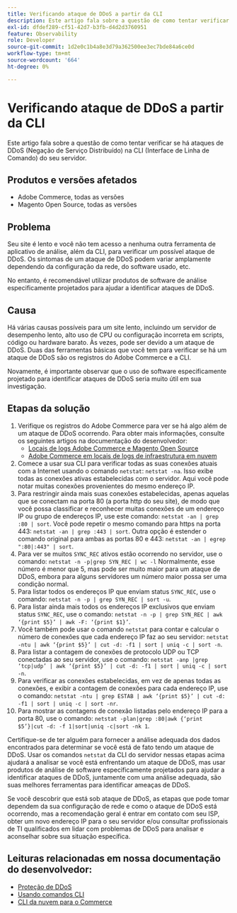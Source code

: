 ```yaml
---
title: Verificando ataque de DDoS a partir da CLI
description: Este artigo fala sobre a questão de como tentar verificar se há ataques de DDoS (Negação de Serviço Distribuído) na CLI (Interface de Linha de Comando) do seu servidor.
exl-id: dfdef289-cf51-42d7-b3fb-d4d2d3760951
feature: Observability
role: Developer
source-git-commit: 1d2e0c1b4a8e3d79a362500ee3ec7bde84a6ce0d
workflow-type: tm+mt
source-wordcount: '664'
ht-degree: 0%

---
```


# Verificando ataque de DDoS a partir da CLI

Este artigo fala sobre a questão de como tentar verificar se há ataques de DDoS (Negação de Serviço Distribuído) na CLI (Interface de Linha de Comando) do seu servidor.

## Produtos e versões afetados

* Adobe Commerce, todas as versões
* Magento Open Source, todas as versões

## Problema

Seu site é lento e você não tem acesso a nenhuma outra ferramenta de aplicativo de análise, além da CLI, para verificar um possível ataque de DDoS. Os sintomas de um ataque de DDoS podem variar amplamente dependendo da configuração da rede, do software usado, etc.

No entanto, é recomendável utilizar produtos de software de análise especificamente projetados para ajudar a identificar ataques de DDoS.

## Causa

Há várias causas possíveis para um site lento, incluindo um servidor de desempenho lento, alto uso de CPU ou configuração incorreta em scripts, código ou hardware barato. Às vezes, pode ser devido a um ataque de DDoS. Duas das ferramentas básicas que você tem para verificar se há um ataque de DDoS são os registros do Adobe Commerce e a CLI.

Novamente, é importante observar que o uso de software especificamente projetado para identificar ataques de DDoS seria muito útil em sua investigação.

## Etapas da solução

1. Verifique os registros do Adobe Commerce para ver se há algo além de um ataque de DDoS ocorrendo. Para obter mais informações, consulte os seguintes artigos na documentação do desenvolvedor:
   * [Locais de logs Adobe Commerce e Magento Open Source](https://devdocs.magento.com/guides/v2.3/config-guide/cli/logging.html)
   * [Adobe Commerce em locais de logs de infraestrutura em nuvem](https://devdocs.magento.com/guides/v2.3/cloud/trouble/environments-logs.html)
1. Comece a usar sua CLI para verificar todas as suas conexões atuais com a Internet usando o comando `netstat`: `netstat -na`. Isso exibe todas as conexões ativas estabelecidas com o servidor. Aqui você pode notar muitas conexões provenientes do mesmo endereço IP.
1. Para restringir ainda mais suas conexões estabelecidas, apenas aquelas que se conectam na porta 80 (a porta http do seu site), de modo que você possa classificar e reconhecer muitas conexões de um endereço IP ou grupo de endereços IP, use este comando: `netstat -an | grep :80 | sort`. Você pode repetir o mesmo comando para https na porta 443: `netstat -an | grep :443 | sort`. Outra opção é estender o comando original para ambas as portas 80 e 443: `netstat -an | egrep ":80|:443" | sort`.
1. Para ver se muitos `SYNC_REC` ativos estão ocorrendo no servidor, use o comando:     `netstat -n -p|grep SYN_REC | wc -l`     Normalmente, esse número é menor que 5, mas pode ser muito maior para um ataque de DDoS, embora para alguns servidores um número maior possa ser uma condição normal.
1. Para listar todos os endereços IP que enviam status `SYNC_REC`, use o comando: `netstat -n -p | grep SYN_REC | sort -u`.
1. Para listar ainda mais todos os endereços IP exclusivos que enviam status `SYNC_REC`, use o comando: `netstat -n -p | grep SYN_REC | awk ‘{print $5}’ | awk -F: ‘{print $1}’`.
1. Você também pode usar o comando `netstat` para contar e calcular o número de conexões que cada endereço IP faz ao seu servidor: `netstat -ntu | awk ‘{print $5}’ | cut -d: -f1 | sort | uniq -c | sort -n`.
1. Para listar a contagem de conexões de protocolo UDP ou TCP conectadas ao seu servidor, use o comando: `netstat -anp |grep ‘tcp|udp’ | awk ‘{print $5}’ | cut -d: -f1 | sort | uniq -c | sort -n`.
1. Para verificar as conexões estabelecidas, em vez de apenas todas as conexões, e exibir a contagem de conexões para cada endereço IP, use o comando: `netstat -ntu | grep ESTAB | awk ‘{print $5}’ | cut -d: -f1 | sort | uniq -c | sort -nr`.
1. Para mostrar as contagens de conexão listadas pelo endereço IP para a porta 80, use o comando: `netstat -plan|grep :80|awk {‘print $5’}|cut -d: -f 1|sort|uniq -c|sort -nk 1`.

Certifique-se de ter alguém para fornecer a análise adequada dos dados encontrados para determinar se você está de fato tendo um ataque de DDoS. Usar os comandos `netstat` da CLI do servidor nessas etapas acima ajudará a analisar se você está enfrentando um ataque de DDoS, mas usar produtos de análise de software especificamente projetados para ajudar a identificar ataques de DDoS, juntamente com uma análise adequada, são suas melhores ferramentas para identificar ameaças de DDoS.

Se você descobrir que está sob ataque de DDoS, as etapas que pode tomar dependem da sua configuração de rede e como o ataque de DDoS está ocorrendo, mas a recomendação geral é entrar em contato com seu ISP, obter um novo endereço IP para o seu servidor e/ou consultar profissionais de TI qualificados em lidar com problemas de DDoS para analisar e aconselhar sobre sua situação específica.

## Leituras relacionadas em nossa documentação do desenvolvedor:

* [Proteção de DDoS](https://devdocs.magento.com/guides/v2.3/cloud/cdn/cloud-fastly.html#ddos-protection)
* [Usando comandos CLI](https://devdocs.magento.com/guides/v2.3/config-guide/deployment/pipeline/example/cli.html)
* [CLI da nuvem para o Commerce](https://devdocs.magento.com/guides/v2.3/cloud/reference/cli-ref-topic.html)
